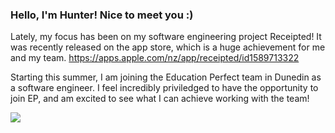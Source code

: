 ### Hello, I'm Hunter! Nice to meet you :)
Lately, my focus has been on my software engineering project Receipted! It was recently released on the app store, which is a huge achievement for me and my team. https://apps.apple.com/nz/app/receipted/id1589713322

Starting this summer, I am joining the Education Perfect team in Dunedin as a software engineer. I feel incredibly priviledged to have the opportunity to join EP, and am excited to see what I can achieve working with the team!

![](https://github-readme-stats.vercel.app/api?username=hunterkingsbeer&count_private=true&show_icons=true&theme=github_dark&hide=contribs)

<!--
**hunterkingsbeer/hunterkingsbeer** is a ✨ _special_ ✨ repository because its `README.md` (this file) appears on your GitHub profile.

Here are some ideas to get you started:

- 🔭 I’m currently working on ...
- 🌱 I’m currently learning ...
- 👯 I’m looking to collaborate on ...
- 🤔 I’m looking for help with ...
- 💬 Ask me about ...
- 📫 How to reach me: ...
- 😄 Pronouns: ...
- ⚡ Fun fact: ...
-->
